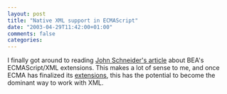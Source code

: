 ```yaml
---
layout: post
title: "Native XML support in ECMAScript"
date: "2003-04-29T11:42:00+01:00"
comments: false
categories: 
---
```


<p>I finally got around to reading <a href="http://dev2dev.bea.com/articles/JSchneider_XML.jsp">John Schneider's article</a> about BEA's ECMAScript/XML extensions. This makes a lot of sense to me, and once ECMA has finalized its <a href="http://www.ecma-international.org/news/ECMA%20E4X%20Final%20Final.pdf">extensions</a>, this has the potential to become the dominant way to work with XML.</p>

